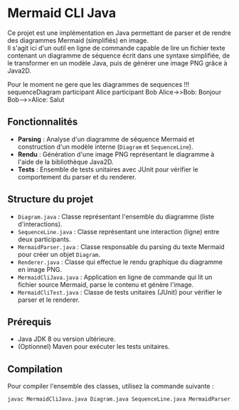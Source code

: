 # Mermaid CLI Java

Ce projet est une implémentation en Java permettant de parser et de rendre des diagrammes Mermaid (simplifiés) en image.  
Il s'agit ici d'un outil en ligne de commande capable de lire un fichier texte contenant un diagramme de séquence écrit dans une syntaxe simplifiée, de le transformer en un modèle Java, puis de générer une image PNG grâce à Java2D.


Pour  le moment ne gere  que  les diagrammes de sequences !!!
sequenceDiagram
    participant Alice
    participant Bob
    Alice->>Bob: Bonjour
    Bob-->>Alice: Salut


## Fonctionnalités

- **Parsing** : Analyse d'un diagramme de séquence Mermaid et construction d'un modèle interne (`Diagram` et `SequenceLine`).
- **Rendu** : Génération d'une image PNG représentant le diagramme à l'aide de la bibliothèque Java2D.
- **Tests** : Ensemble de tests unitaires avec JUnit pour vérifier le comportement du parser et du renderer.

## Structure du projet

- `Diagram.java` : Classe représentant l'ensemble du diagramme (liste d'interactions).
- `SequenceLine.java` : Classe représentant une interaction (ligne) entre deux participants.
- `MermaidParser.java` : Classe responsable du parsing du texte Mermaid pour créer un objet `Diagram`.
- `Renderer.java` : Classe qui effectue le rendu graphique du diagramme en image PNG.
- `MermaidCliJava.java` : Application en ligne de commande qui lit un fichier source Mermaid, parse le contenu et génère l'image.
- `MermaidCliTest.java` : Classe de tests unitaires (JUnit) pour vérifier le parser et le renderer.

## Prérequis

- Java JDK 8 ou version ultérieure.
- (Optionnel) Maven pour exécuter les tests unitaires.

## Compilation

Pour compiler l'ensemble des classes, utilisez la commande suivante :

```bash
javac MermaidCliJava.java Diagram.java SequenceLine.java MermaidParser.java Renderer.java

